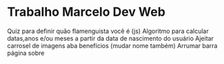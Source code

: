 # Trabalho Marcelo Dev Web
Quiz para definir quão flamenguista você é (js)
Algoritmo para calcular datas,anos e/ou meses a partir da data de nascimento do usuário
Ajeitar carrosel de imagens aba benefícios (mudar nome também)
Arrumar barra
página sobre
